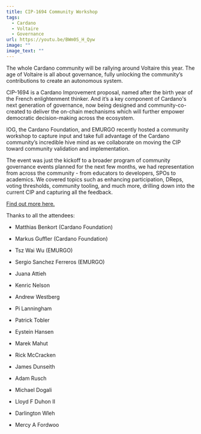 ```yaml
---
title: CIP-1694 Community Workshop
tags:
  - Cardano
  - Voltaire
  - Governance
url: https://youtu.be/BWm0S_H_Qyw
image: ""
image_text: ""
---
```


The whole Cardano community will be rallying around Voltaire this year. The age of Voltaire is all about governance, fully unlocking the community’s contributions to create an autonomous system.

CIP-1694 is a Cardano Improvement proposal, named after the birth year of the French enlightenment thinker. And it’s a key component of Cardano's next generation of governance, now being designed and community-co-created to deliver the on-chain mechanisms which will further empower democratic decision-making across the ecosystem.

IOG, the Cardano Foundation, and EMURGO recently hosted a community workshop to capture input and take full advantage of the Cardano community’s incredible hive mind as we collaborate on moving the CIP toward community validation and implementation.

The event was just the kickoff to a broader program of community governance events planned for the next few months, we had representation from across the community - from educators to developers, SPOs to academics. We covered topics such as enhancing participation, DReps, voting thresholds, community tooling, and much more, drilling down into the current CIP and capturing all the feedback.

[Find out more here.](https://forum.cardano.org/t/cip-1694-in-a-nutshell/115617)

Thanks to all the attendees:

*   Matthias Benkort (Cardano Foundation)
    
*   Markus Guffler (Cardano Foundation)
    
*   Tsz Wai Wu (EMURGO)
    
*   Sergio Sanchez Ferreros (EMURGO)
    
*   Juana Attieh
    
*   Kenric Nelson
    
*   Andrew Westberg
    
*   Pi Lanningham
    
*   Patrick Tobler
    
*   Eystein Hansen
    
*   Marek Mahut
    
*   Rick McCracken
    
*   James Dunseith
    
*   Adam Rusch
    
*   Michael Dogali
    
*   Lloyd F Duhon II
    
*   Darlington Wleh
    
*   Mercy A Fordwoo
